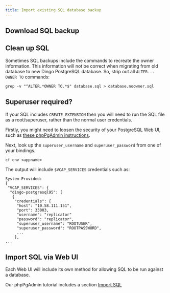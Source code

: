 ```yaml
---
title: Import existing SQL database backup
---
```


## <a id="download-backup-sql"></a>Download SQL backup

## <a id="clean-up-sql"></a>Clean up SQL

Sometimes SQL backups include the commands to recreate the owner information. This information will not be correct when migrating from old database to new Dingo PostgreSQL database. So, strip out all `ALTER... OWNER TO` commands:

```
grep -v "^ALTER.*OWNER TO.*$" database.sql > database.noowner.sql
```

## <a id="superuser-required"></a>Superuser required?

If your SQL includes `CREATE EXTENSION` then you will need to run the SQL file as a root/superuser, rather than the normal user credentials.

Firstly, you might need to loosen the security of your PostgreSQL Web UI, such as [these phpPgAdmin instructions](usage-gui.html#phppgadmin-loosening-security).

Next, look up the `superuser_username` and `superuser_password` from one of your bindings.

```
cf env <appname>
```

The output will include `$VCAP_SERVICES` credentials such as:

```
System-Provided:
{
 "VCAP_SERVICES": {
  "dingo-postgresql95": [
   {
    "credentials": {
     "host": "10.58.111.151",
     "port": 33003,
     "username": "replicator"
     "password": "replicator",
     "superuser_username": "ROOTUSER",
     "superuser_password": "ROOTPASSWORD",
     ...
    },
...
```

## <a id="import-sql"></a>Import SQL via Web UI

Each Web UI will include its own method for allowing SQL to be run against a database.

Our phpPgAdmin tutorial includes a section [Import SQL](usage-gui.html#phppgadmin-import-sql)
